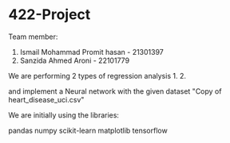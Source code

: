 # 422-Project
Team member:
1. Ismail Mohammad Promit hasan - 21301397
2. Sanzida Ahmed Aroni          - 22101779

We are performing 2 types of regression analysis 
1.
2.

and implement a Neural network with the given dataset "Copy of heart_disease_uci.csv" 

We are initially using the libraries: 

pandas
numpy
scikit-learn
matplotlib
tensorflow
